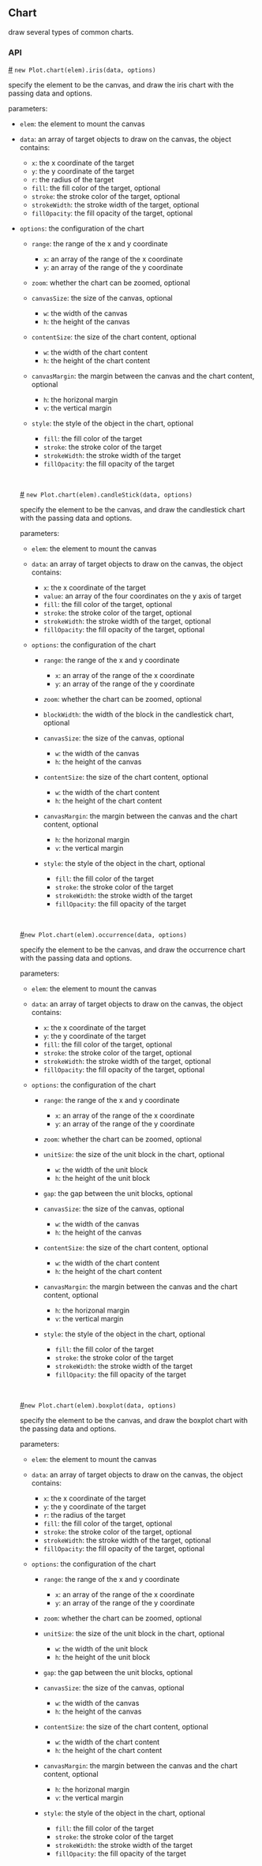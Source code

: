 ## Chart

draw several types of common charts.

### API

[#]() `new Plot.chart(elem).iris(data, options)`

specify the element to be the canvas, and draw the iris chart with the passing data and options.

parameters: 

* `elem`: the element to mount the canvas

* `data`: an array of target objects to draw on the canvas, the object contains:

  * `x`: the x coordinate of the target
  * `y`: the y coordinate of the target
  * `r`: the radius of the target
  * `fill`: the fill color of the target, optional
  * `stroke`: the stroke color of the target, optional
  * `strokeWidth`: the stroke width of the target, optional
  * `fillOpacity`: the fill opacity of the target, optional

* `options`: the configuration of the chart

  * `range`: the range of the x and y coordinate
    * `x`: an array of the range of the x coordinate
    * `y`: an array of the range of the y coordinate
  * `zoom`: whether the chart can be zoomed, optional


  * `canvasSize`: the size of the canvas, optional
    * `w`: the width of the canvas
    * `h`: the height of the canvas
  * `contentSize`: the size of the chart content, optional
    * `w`: the width of the chart content
    * `h`: the height of the chart content
  * `canvasMargin`: the margin between the canvas and the chart content, optional
    * `h`: the horizonal margin
    * `v`: the vertical margin
  * `style`: the style of the object in the chart, optional
    - `fill`: the fill color of the target
    - `stroke`: the stroke color of the target
    - `strokeWidth`: the stroke width of the target
    - `fillOpacity`: the fill opacity of the target

  ​

  [#]() `new Plot.chart(elem).candleStick(data, options)`

  specify the element to be the canvas, and draw the candlestick chart with the passing data and options.

  parameters: 

  - `elem`: the element to mount the canvas

  - `data`: an array of target objects to draw on the canvas, the object contains:

    - `x`: the x coordinate of the target
    - `value`: an array of the four coordinates on the y axis of target
    - `fill`: the fill color of the target, optional
    - `stroke`: the stroke color of the target, optional
    - `strokeWidth`: the stroke width of the target, optional
    - `fillOpacity`: the fill opacity of the target, optional

  - `options`: the configuration of the chart

    - `range`: the range of the x and y coordinate
      - `x`: an array of the range of the x coordinate
      - `y`: an array of the range of the y coordinate
    - `zoom`: whether the chart can be zoomed, optional
    - `blockWidth`: the width of the block in the candlestick chart, optional


    - `canvasSize`: the size of the canvas, optional
      - `w`: the width of the canvas
      - `h`: the height of the canvas
    - `contentSize`: the size of the chart content, optional
      - `w`: the width of the chart content
      - `h`: the height of the chart content
    - `canvasMargin`: the margin between the canvas and the chart content, optional
      - `h`: the horizonal margin
      - `v`: the vertical margin
    - `style`: the style of the object in the chart, optional
      - `fill`: the fill color of the target
      - `stroke`: the stroke color of the target
      - `strokeWidth`: the stroke width of the target
      - `fillOpacity`: the fill opacity of the target

  ​

  [#]()`new Plot.chart(elem).occurrence(data, options)`

  specify the element to be the canvas, and draw the occurrence chart with the passing data and options.

  parameters: 

  - `elem`: the element to mount the canvas

  - `data`: an array of target objects to draw on the canvas, the object contains:

    - `x`: the x coordinate of the target
    - `y`: the y coordinate of the target
    - `fill`: the fill color of the target, optional
    - `stroke`: the stroke color of the target, optional
    - `strokeWidth`: the stroke width of the target, optional
    - `fillOpacity`: the fill opacity of the target, optional

  - `options`: the configuration of the chart

    - `range`: the range of the x and y coordinate
      - `x`: an array of the range of the x coordinate
      - `y`: an array of the range of the y coordinate
    - `zoom`: whether the chart can be zoomed, optional
    - `unitSize`: the size of the unit block in the chart, optional
      * `w`: the width of the unit block
      * `h`: the height of the unit block
    - `gap`: the gap between the unit blocks, optional


    - `canvasSize`: the size of the canvas, optional
      - `w`: the width of the canvas
      - `h`: the height of the canvas
    - `contentSize`: the size of the chart content, optional
      - `w`: the width of the chart content
      - `h`: the height of the chart content
    - `canvasMargin`: the margin between the canvas and the chart content, optional
      - `h`: the horizonal margin
      - `v`: the vertical margin
    - `style`: the style of the object in the chart, optional
      - `fill`: the fill color of the target
      - `stroke`: the stroke color of the target
      - `strokeWidth`: the stroke width of the target
      - `fillOpacity`: the fill opacity of the target

  ​

  [#]()`new Plot.chart(elem).boxplot(data, options)`

  specify the element to be the canvas, and draw the boxplot chart with the passing data and options.

  parameters: 

  - `elem`: the element to mount the canvas

  - `data`: an array of target objects to draw on the canvas, the object contains:

    - `x`: the x coordinate of the target
    - `y`: the y coordinate of the target
    - `r`: the radius of the target
    - `fill`: the fill color of the target, optional
    - `stroke`: the stroke color of the target, optional
    - `strokeWidth`: the stroke width of the target, optional
    - `fillOpacity`: the fill opacity of the target, optional

  - `options`: the configuration of the chart

    - `range`: the range of the x and y coordinate
      - `x`: an array of the range of the x coordinate
      - `y`: an array of the range of the y coordinate
    - `zoom`: whether the chart can be zoomed, optional
    - `unitSize`: the size of the unit block in the chart, optional
      - `w`: the width of the unit block
      - `h`: the height of the unit block
    - `gap`: the gap between the unit blocks, optional


    - `canvasSize`: the size of the canvas, optional
      - `w`: the width of the canvas
      - `h`: the height of the canvas
    - `contentSize`: the size of the chart content, optional
      - `w`: the width of the chart content
      - `h`: the height of the chart content
    - `canvasMargin`: the margin between the canvas and the chart content, optional
      - `h`: the horizonal margin
      - `v`: the vertical margin
    - `style`: the style of the object in the chart, optional
      - `fill`: the fill color of the target
      - `stroke`: the stroke color of the target
      - `strokeWidth`: the stroke width of the target
      - `fillOpacity`: the fill opacity of the target

  ​